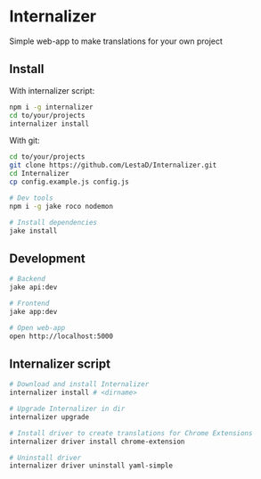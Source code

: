 # Internalizer

Simple web-app to make translations for your own project


## Install

With internalizer script:

```bash
npm i -g internalizer
cd to/your/projects
internalizer install
```

With git:

```bash
cd to/your/projects
git clone https://github.com/LestaD/Internalizer.git
cd Internalizer
cp config.example.js config.js

# Dev tools
npm i -g jake roco nodemon

# Install dependencies
jake install
```


## Development

```bash
# Backend
jake api:dev

# Frontend
jake app:dev

# Open web-app
open http://localhost:5000
```


## Internalizer script

```bash
# Download and install Internalizer
internalizer install # <dirname>

# Upgrade Internalizer in dir
internalizer upgrade

# Install driver to create translations for Chrome Extensions
internalizer driver install chrome-extension

# Uninstall driver
internalizer driver uninstall yaml-simple
```



